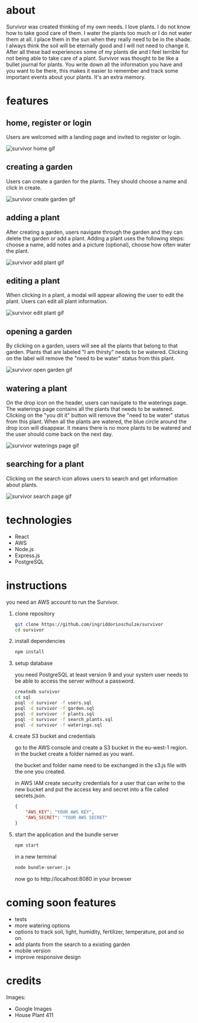 # about

Survivor was created thinking of my own needs. I love plants. I do not know how to take good care of them. I water the plants too much or I do not water them at all. I place them in the sun when they really need to be in the shade. I always think the soil will be eternally good and I will not need to change it. After all these bad experiences some of my plants die and I feel terrible for not being able to take care of a plant.
Survivor was thought to be like a bullet journal for plants. You write down all the information you have and you want to be there, this makes it easier to remember and track some important events about your plants.
It's an extra memory.

# features

## home, register or login

Users are welcomed with a landing page and invited to register or login.

![survivor home gif](./assets/survivor1.gif)

## creating a garden

Users can create a garden for the plants. They should choose a name and click in create.

![survivor create garden gif](./assets/survivor2.gif)

## adding a plant

After creating a garden, users navigate through the garden and they can delete the garden or add a plant. Adding a plant uses the following steps: choose a name, add notes and a picture (optional), choose how often water the plant.

![survivor add plant gif](./assets/survivor3.gif)

## editing a plant

When clicking in a plant, a modal will appear allowing the user to edit the plant. Users can edit all plant information.

![survivor edit plant gif](./assets/survivor4.gif)

## opening a garden

By clicking on a garden, users will see all the plants that belong to that garden. Plants that are labeled "I am thirsty" needs to be watered. Clicking on the label will remove the "need to be water" status from this plant.

![survivor open garden gif](./assets/survivor5.gif)

## watering a plant

On the drop icon on the header, users can navigate to the waterings page. The waterings page contains all the plants that needs to be watered. Clicking on the "you dit it" button will remove the "need to be water" status from this plant. When all the plants are watered, the blue circle around the drop icon will disappear. It means there is no more plants to be watered and the user should come back on the next day.

![survivor waterings page gif](./assets/survivor6.gif)

## searching for a plant

Clicking on the search icon allows users to search and get information about plants.

![survivor search page gif](./assets/survivor7.gif)

# technologies

-   React
-   AWS
-   Node.js
-   Express.js
-   PostgreSQL

# instructions

you need an AWS account to run the Survivor.

1.  clone repository

    ```bash
    git clone https://github.com/ingriddorioschulze/survivor
    cd survivor
    ```

2.  install dependencies

    ```bash
    npm install
    ```

3.  setup database

    you need PostgreSQL at least version 9 and your system user needs to be able to access the server without a password.

    ```bash
    createdb survivor
    cd sql
    psql -d survivor -f users.sql
    psql -d survivor -f garden.sql
    psql -d survivor -f plants.sql
    psql -d survivor -f search_plants.sql
    psql -d survivor -f waterings.sql
    ```

4.  create S3 bucket and credentials

    go to the AWS console and create a S3 bucket in the eu-west-1 region. in the bucket create a folder named as you want.

    the bucket and folder name need to be exchanged in the s3.js file with the one you created.

    in AWS IAM create security credentials for a user that can write to the new bucket and put the access key and secret into a file called secrets.json.

    ```json
    {
        "AWS_KEY": "YOUR AWS KEY",
        "AWS_SECRET": "YOUR AWS SECRET"
    }
    ```

5.  start the application and the bundle server

    ```bash
    npm start
    ```

    in a new terminal

    ```bash
    node bundle-server.js
    ```

    now go to http://localhost:8080 in your browser

# coming soon features

-   tests
-   more watering options
-   options to track soil, light, humidity, fertilizer, temperature, pot and so on.
-   add plants from the search to a existing garden
-   mobile version
-   improve responsive design

# credits

Images:

-   Google Images
-   House Plant 411
